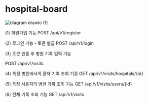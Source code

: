 # hospital-board

![diagram drawio (1)](https://user-images.githubusercontent.com/109712249/206072579-f229ff06-c58c-4269-931c-167278459a03.png)


(1) 회원가입 기능
POST /api/v1/register

(2) 로그인 기능 - 토큰 발급
POST /api/v1/login

(3) 토큰 인증 후 병원 기록 입력 기능 

POST /api/v1/visits

(4) 특정 병원에서의 환자 기록 조회 기증
GET /api/v1/visits/hospitals/{id}

(5) 특정 사용자의 병원 기록 조회 기능
GET /api/v1/visits/users/{id}

(6) 전체 기록 조회 기능
GET /api/v1/visits


